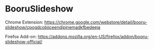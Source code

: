 # BooruSlideshow

Chrome Extension:
https://chrome.google.com/webstore/detail/booru-slideshow/cpogdcobjjceendipjnemadkfbedeeja

Firefox Add-on:
https://addons.mozilla.org/en-US/firefox/addon/booru-slideshow-official/